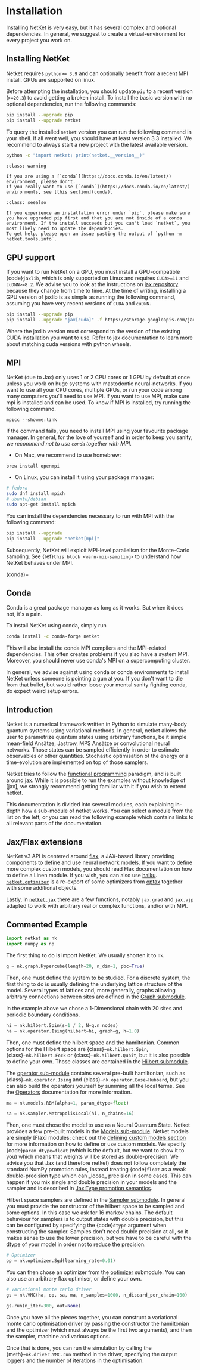 # Installation

Installing NetKet is very easy, but it has several complex and optional dependencies. In general, we suggest to create a virtual-environment for every project you work on.

## Installing NetKet

Netket requires `python>= 3.9` and can optionally benefit from a recent MPI install.
GPUs are supported on linux.

Before attempting the installation, you should update `pip` to a recent version (`>=20.3`) to avoid getting a broken install.
To install the basic version with no optional dependencies, run the following commands:

```bash
pip install --upgrade pip
pip install --upgrade netket
```

To query the installed `netket` version you can run the following command in your shell. 
If all went well, you should have at least version 3.3 installed. 
We recommend to always start a new project with the latest available version.

```bash
python -c "import netket; print(netket.__version__)"
```

```{admonition} Conda
:class: warning

If you are using a [`conda`](https://docs.conda.io/en/latest/) environment, please don't.
If you really want to use [`conda`](https://docs.conda.io/en/latest/) environments, see [this section](conda).
```

```{admonition} Install Errors?
:class: seealso

If you experience an installation error under `pip`, please make sure you have upgraded pip first and that you are not inside of a conda environment. If the install succeeds but you can't load `netket`, you most likely need to update the dependencies.
To get help, please open an issue pasting the output of `python -m netket.tools.info`.
```

## GPU support

If you want to run NetKet on a GPU, you must install a GPU-compatible {code}`jaxlib`, which is only supported on Linux and requires `CUDA>=11` and `cuDNN>=8.2`.
We advise you to look at the instructions on [jax repository](https://github.com/google/jax#pip-installation-gpu-cuda) because they change from time to time.
At the time of writing, installing a GPU version of jaxlib is as simple as running the following command, assuming you have very recent versions of `CUDA` and `cuDNN`.

```bash
pip install --upgrade pip
pip install --upgrade "jax[cuda]" -f https://storage.googleapis.com/jax-releases/jax_releases.html
```

Where the jaxlib version must correspond to the version of the existing CUDA installation you want to use. 
Refer to jax documentation to learn more about matching cuda versions with python wheels.


## MPI

NetKet (due to Jax) only uses 1 or 2 CPU cores or 1 GPU by default at once unless you work on huge systems with mastodontic neural-networks. 
If you want to use all your CPU cores, multiple GPUs, or run your code among many computers you'll need to use MPI.
If you want to use MPI, make sure mpi is installed and can be used. 
To know if MPI is installed, try running the following command.

```
mpicc --showme:link
```

If the command fails, you need to install MPI using your favourite package manager. 
In general, for the love of yourself and in order to keep you sanity, *we recommend not to use `conda` together with MPI*.

 - On Mac, we recommend to use homebrew:

```
brew install openmpi
```

 - On Linux, you can install it using your package manager:

```bash
# fedora
sudo dnf install mpich
# ubuntu/debian
sudo apt-get install mpich
```

You can install the dependencies necessary to run with MPI with the following command:

```bash
pip install --upgrade
pip install --upgrade "netket[mpi]"
```

Subsequently, NetKet will exploit MPI-level parallelism for the Monte-Carlo sampling.
See {ref}`this block <warn-mpi-sampling>` to understand how NetKet behaves under MPI.

(conda)=
## Conda

Conda is a great package manager as long as it works. 
But when it does not, it's a pain.

To install NetKet using conda, simply run

```bash
conda install -c conda-forge netket
```

This will also install the conda MPI compilers and the MPI-related dependencies. 
This often creates problems if you also have a system MPI. 
Moreover, you should never use conda's MPI on a supercomputing cluster.

In general, we advise against using conda or conda environments to install NetKet unless someone is pointing a gun at you.
If you don't want to die from that bullet, but would rather loose your mental sanity fighting conda, do expect weird setup errors.


## Introduction

Netket is a numerical framework written in Python to simulate many-body quantum systems using
variational methods. In general, netket allows the user to parametrize quantum states using
arbitrary functions, be it simple mean-field Ansätze, Jastrow, MPS Ansätze or convolutional
neural networks.
Those states can be sampled efficiently in order to estimate observables or other quantities.
Stochastic optimisation of the energy or a time-evolution are implemented on top of those samplers.

Netket tries to follow the [functional programming](https://en.wikipedia.org/wiki/Functional_programming) paradigm,
and is built around [jax](https://en.wikipedia.org/wiki/Functional_programming). While it is possible
to run the examples without knowledge of [jax], we strongly recommend getting familiar with it if you
wish to extend netket.

This documentation is divided into several modules, each explaining in-depth how a sub-module of netket works.
You can select a module from the list on the left, or you can read the following example which contains links
to all relevant parts of the documentation.

## Jax/Flax extensions

NetKet v3 API is centered around [flax](https://flax.readthedocs.io), a JAX-based library providing components to define and use neural network models.
If you want to define more complex custom models, you should read Flax documentation on how to define a Linen module.
If you wish, you can also use [haiku](https://github.com/deepmind/dm-haiku).
[`netket.optimizer`](netket_optimizer_api) is a re-export of some optimizers from [optax](https://optax.readthedocs.io) together with some additional objects.

Lastly, in [`netket.jax`](netket_jax_api) there are a few functions, notably `jax.grad` and `jax.vjp` adapted to work with arbitrary real or complex functions, and/or with MPI.


## Commented Example

```python
import netket as nk
import numpy as np
```

The first thing to do is import NetKet. We usually shorten it to `nk`.

```python
g = nk.graph.Hypercube(length=20, n_dim=1, pbc=True)
```

Then, one must define the system to be studied.
For a discrete system, the first thing to do is usually defining the underlying lattice structure of the model.
Several types of lattices and, more generally, graphs allowing arbitrary connections between sites are defined in the [Graph submodule](netket_graph_api).

In the example above we chose a 1-Dimensional chain with 20 sites and periodic boundary conditions.

```python
hi = nk.hilbert.Spin(s=1 / 2, N=g.n_nodes)
ha = nk.operator.Ising(hilbert=hi, graph=g, h=1.0)
```

Then, one must define the hilbert space and the hamiltonian. 
Common options for the Hilbert space are {class}`~nk.hilbert.Spin`,  {class}`~nk.hilbert.Fock` or {class}`~nk.hilbert.Qubit`, but it is also possible to define your own.
Those classes are contained in the [Hilbert submodule](hilbert.md).

The [operator sub-module](netket_operator_api) contains several pre-built hamiltonian, such as {class}`~nk.operator.Ising` and {class}`~nk.operator.Bose-Hubbard`, but you can also build the operators yourself by summing all the local terms. 
See the [Operators](operator.md) documentation for more information.

```python
ma = nk.models.RBM(alpha=1, param_dtype=float)

sa = nk.sampler.MetropolisLocal(hi, n_chains=16)
```

Then, one must chose the model to use as a Neural Quantum State. Netket provides
a few pre-built models in the [Models sub-module](netket_models_api).
Netket models are simply [Flax] modules: check out the [defining custom models section](custom-models) for more information on how to define or use custom models.
We specify {code}`param_dtype=float` (which is the default, but we want to show
it to you) which means that weights will be stored as double-precision.
We advise you that Jax (and therefore netket) does not follow completely the standard NumPy promotion rules, instead treating {code}`float` as a weak double-precision type
which can \_loose\_ precision in some cases.
This can happen if you mix single and double precision in your models and the sampler and
is described in [Jax:Type promotion semantics](https://jax.readthedocs.io/en/latest/type_promotion.html).

Hilbert space samplers are defined in the [Sampler submodule](sampler.ipynb).
In general you must provide the constructor of the hilbert space to be sampled and some options.
In this case we ask for 16 markov chains.
The default behaviour for samplers is to output states with double precision, but
this can be configured by specifying the {code}`dtype` argument when constructing the
sampler.
Samples don't need double precision at all, so it makes sense to use the lower
precision, but you have to be careful with the dtype of your model in order
not to reduce the precision.

```python
# Optimizer
op = nk.optimizer.Sgd(learning_rate=0.01)
```

You can then chose an optimizer from the [optimizer](netket_optimizer_api) submodule. You can also use an arbitrary flax optimiser, or define your own.

```python
# Variational monte carlo driver
gs = nk.VMC(ha, op, sa, ma, n_samples=1000, n_discard_per_chain=100)

gs.run(n_iter=300, out=None)
```

Once you have all the pieces together, you can construct a variational monte
carlo optimisation driver by passing the constructor the hamiltonian and the
optimizer (which must always be the first two arguments), and then the
sampler, machine and various options.

Once that is done, you can run the simulation by calling the {meth}`~nk.driver.VMC.run` method in the driver, specifying the output loggers and the number of iterations in
the optimisation.
